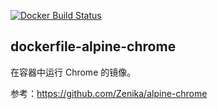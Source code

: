 [![Docker Build Status](https://img.shields.io/github/actions/workflow/status/jugggao/dockerfile-alpine-chrome/build-images.yaml)](https://github.com/jugggao/dockerfile-alpine-chrome/actions/workflows/build-images.yaml)

## dockerfile-alpine-chrome

在容器中运行 Chrome 的镜像。

参考：https://github.com/Zenika/alpine-chrome
